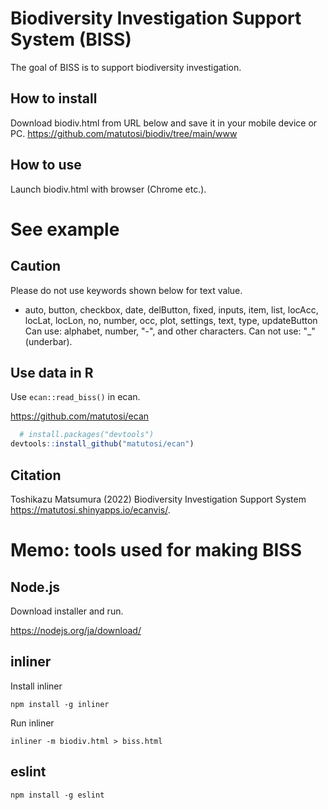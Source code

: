 
# Biodiversity Investigation Support System (BISS)

The goal of BISS is to support biodiversity investigation. 

## How to install

Download biodiv.html from URL below and save it in your mobile device or PC.
https://github.com/matutosi/biodiv/tree/main/www


## How to use

Launch biodiv.html with browser (Chrome etc.).

  # See example

## Caution

Please do not use keywords shown below for text value.
  - auto, button, checkbox, date, delButton, fixed, inputs, item, list, locAcc, locLat, locLon, no, number, occ, plot, settings, text, type, updateButton
Can use: alphabet, number, "-", and other characters. 
Can not use: "_" (underbar).


## Use data in R

Use `ecan::read_biss()` in ecan.

https://github.com/matutosi/ecan

``` r
  # install.packages("devtools")
devtools::install_github("matutosi/ecan")
```




## Citation

Toshikazu Matsumura (2022) Biodiversity Investigation Support System <https://matutosi.shinyapps.io/ecanvis/>.





# Memo: tools used for making BISS

## Node.js

Download installer and run. 

https://nodejs.org/ja/download/

## inliner

Install inliner

```
npm install -g inliner
```

Run inliner

```
inliner -m biodiv.html > biss.html
```



## eslint

```
npm install -g eslint
```


